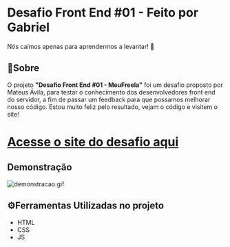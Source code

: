 <h1>Desafio Front End #01 - Feito por Gabriel</h1>
<p>Nós caímos apenas para aprendermos a levantar! 💪</p>

## 🚨Sobre

O projeto **"Desafio Front End #01 - MeuFreela"** foi um desafio proposto por Mateus Ávila, para testar o conhecimento dos desenvolvedores front end do servidor, a fim de passar um feedback para que possamos melhorar nosso código. Estou muito feliz pelo resultado, vejam o código e visitem o site!

<h1><a a href="https://site-gabriel-desafio01.netlify.app/" target="_blank">Acesse o site do desafio aqui</a></h1>

## Demonstração

![demonstracao.gif](./src/img/demonstracao.gif)

## ⚙️Ferramentas Utilizadas no projeto

- HTML
- CSS
- JS
